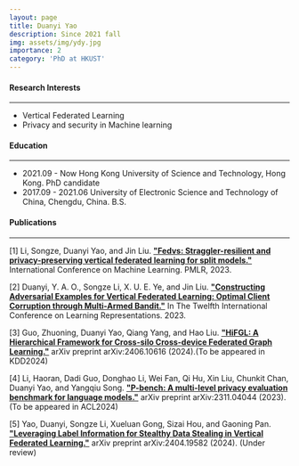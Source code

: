 ```yaml
---
layout: page
title: Duanyi Yao
description: Since 2021 fall
img: assets/img/ydy.jpg
importance: 2
category: 'PhD at HKUST'
---
```


#### Research Interests
---
  - Vertical Federated Learning
  - Privacy and security in Machine learning

#### Education
---
- 2021.09 - Now Hong Kong University of Science and Technology, Hong Kong. PhD candidate
- 2017.09 - 2021.06  University of Electronic Science and Technology of China, Chengdu, China. B.S.

#### Publications
---
[1] Li, Songze, Duanyi Yao, and Jin Liu. [**"Fedvs: Straggler-resilient and privacy-preserving vertical federated learning for split models."**](https://proceedings.mlr.press/v202/li23an/li23an.pdf) International Conference on Machine Learning. PMLR, 2023.

[2] Duanyi, Y. A. O., Songze Li, X. U. E. Ye, and Jin Liu. [**"Constructing Adversarial Examples for Vertical Federated Learning: Optimal Client Corruption through Multi-Armed Bandit."**](https://openreview.net/pdf?id=m52uU0dVbH) In The Twelfth International Conference on Learning Representations. 2023.

[3] Guo, Zhuoning, Duanyi Yao, Qiang Yang, and Hao Liu. [**"HiFGL: A Hierarchical Framework for Cross-silo Cross-device Federated Graph Learning."**](https://arxiv.org/pdf/2406.10616) arXiv preprint arXiv:2406.10616 (2024).(To be appeared in KDD2024)

[4] Li, Haoran, Dadi Guo, Donghao Li, Wei Fan, Qi Hu, Xin Liu, Chunkit Chan, Duanyi Yao, and Yangqiu Song. [**"P-bench: A multi-level privacy evaluation benchmark for language models."**](https://arxiv.org/pdf/2311.04044) arXiv preprint arXiv:2311.04044 (2023).(To be appeared in ACL2024)

[5] Yao, Duanyi, Songze Li, Xueluan Gong, Sizai Hou, and Gaoning Pan. [**"Leveraging Label Information for Stealthy Data Stealing in Vertical Federated Learning."**](https://arxiv.org/pdf/2404.19582) arXiv preprint arXiv:2404.19582 (2024). (Under review)